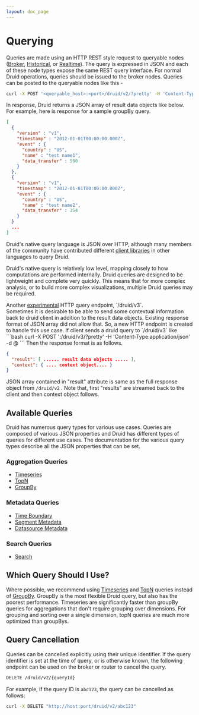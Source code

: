```yaml
---
layout: doc_page
---
```


Querying
========

Queries are made using an HTTP REST style request to queryable nodes ([Broker](../design/broker.html),
[Historical](../design/historical.html), or [Realtime](../design/realtime.html)). The
query is expressed in JSON and each of these node types expose the same
REST query interface. For normal Druid operations, queries should be issued to the broker nodes. Queries can be posted
to the queryable nodes like this -

```bash
curl -X POST '<queryable_host>:<port>/druid/v2/?pretty' -H 'Content-Type:application/json' -d @<query_json_file>
```
In response, Druid returns a JSON array of result data objects like below. For example, here is response for a sample groupBy query.

```json
[
  {
    "version" : "v1",
    "timestamp" : "2012-01-01T00:00:00.000Z",
    "event" : {
      "country" : "US",
      "name" : "test name1",
      "data_transfer" : 500
    }
  },
  {
    "version" : "v1",
    "timestamp" : "2012-01-01T00:00:00.000Z",
    "event" : {
      "country" : "US",
      "name" : "test name2",
      "data_transfer" : 354
    }
  }
  ...
]
```

Druid's native query language is JSON over HTTP, although many members of the community have contributed different 
[client libraries](../development/libraries.html) in other languages to query Druid. 

Druid's native query is relatively low level, mapping closely to how computations are performed internally. Druid queries 
are designed to be lightweight and complete very quickly. This means that for more complex analysis, or to build 
more complex visualizations, multiple Druid queries may be required.


<div class="note caution">
Another <a href="../development/experimental.html">experimental</a> HTTP query endpoint, `/druid/v3`.
</div>
Sometimes it is desirable to be able to send some contextual information back to druid client in addition to the result data objects.
Existing response format of JSON array did not allow that. So, a new HTTP endpoint is created to handle this use case.
If client sends a druid query to `/druid/v3` like
```bash
curl -X POST '<queryable_host>:<port>/druid/v3/?pretty' -H 'Content-Type:application/json' -d @<query_json_file>
```
Then the response format is as follows.

```json
{
  "result": [ ...... result data objects ..... ],
  "context": { .... context object.... }
}
```
JSON array contained in "result" attribute is same as the full response object from `/druid/v2` . Note that, first "results" are streamed back to the client and then context object follows.

Available Queries
-----------------

Druid has numerous query types for various use cases. Queries are composed of various JSON properties and Druid has different types of queries for different use cases. The documentation for the various query types describe all the JSON properties that can be set.

### Aggregation Queries

* [Timeseries](../querying/timeseriesquery.html)
* [TopN](../querying/topnquery.html)
* [GroupBy](../querying/groupbyquery.html)

### Metadata Queries

* [Time Boundary](../querying/timeboundaryquery.html)
* [Segment Metadata](../querying/segmentmetadataquery.html)
* [Datasource Metadata](../querying/datasourcemetadataquery.html)

### Search Queries

* [Search](../querying/searchquery.html)

Which Query Should I Use?
-------------------------

Where possible, we recommend using [Timeseries]() and [TopN]() queries instead of [GroupBy](). GroupBy is the most flexible Druid query, but also has the poorest performance.
 Timeseries are significantly faster than groupBy queries for aggregations that don't require grouping over dimensions. For grouping and sorting over a single dimension,
 topN queries are much more optimized than groupBys.

Query Cancellation
------------------

Queries can be cancelled explicitly using their unique identifier.  If the
query identifier is set at the time of query, or is otherwise known, the following
endpoint can be used on the broker or router to cancel the query.

```sh
DELETE /druid/v2/{queryId}
```

For example, if the query ID is `abc123`, the query can be cancelled as follows:

```sh
curl -X DELETE "http://host:port/druid/v2/abc123"
```
